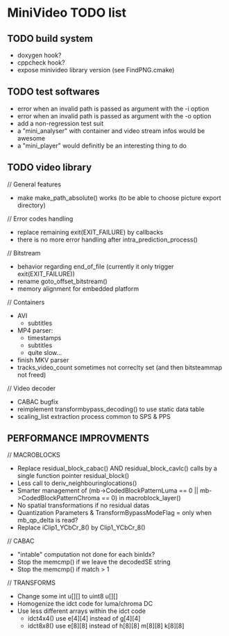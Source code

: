 MiniVideo TODO list
===================

TODO build system
-----------------

- doxygen hook?
- cppcheck hook?
- expose minivideo library version (see FindPNG.cmake)

TODO test softwares
-------------------

- error when an invalid path is passed as argument with the -i option
- error when an invalid path is passed as argument with the -o option
- add a non-regression test suit
- a "mini_analyser" with container and video stream infos would be awesome
- a "mini_player" would definitly be an interesting thing to do

TODO video library
------------------

// General features
- make make_path_absolute() works (to be able to choose picture export directory)

// Error codes handling
- replace remaining exit(EXIT_FAILURE) by callbacks
- there is no more error handling after intra_prediction_process()

// Bitstream
- behavior regarding end_of_file (currently it only trigger exit(EXIT_FAILURE))
- rename goto_offset_bitstream()
- memory alignment for embedded platform

// Containers
- AVI
  - subtitles
- MP4 parser:
  - timestamps
  - subtitles
  - quite slow...
- finish MKV parser
- tracks_video_count sometimes not correclty set (and then bitsteammap not freed)

// Video decoder
- CABAC bugfix
- reimplement transformbypass_decoding() to use static data table
- scaling_list extraction process common to SPS & PPS

PERFORMANCE IMPROVMENTS
-----------------------

// MACROBLOCKS
- Replace residual_block_cabac() AND residual_block_cavlc() calls by a single function pointer residual_block()
- Less call to deriv_neighbouringlocations()
- Smarter management of (mb->CodedBlockPatternLuma == 0 || mb->CodedBlockPatternChroma == 0) in macroblock_layer()
- No spatial transformations if no residual datas
- Quantization Parameters & TransformBypassModeFlag = only when mb_qp_delta is read?
- Replace iClip1_YCbCr_8() by Clip1_YCbCr_8()

// CABAC
- "intable" computation not done for each binIdx?
- Stop the memcmp() if we leave the decodedSE string
- Stop the memcmp() if match > 1

// TRANSFORMS
- Change some int u[][] to uint8 u[][]
- Homogenize the idct code for luma/chroma DC
- Use less different arrays within the idct code
  - idct4x4() use e[4][4] instead of g[4][4]
  - idct8x8() use e[8][8] instead of h[8][8] m[8][8] k[8][8]
